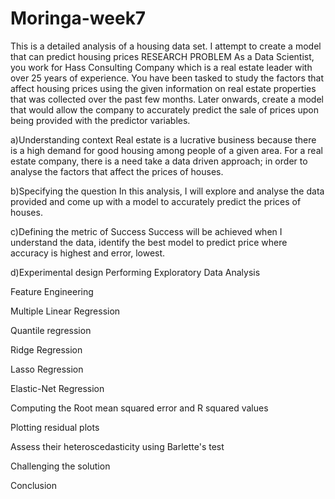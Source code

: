 # Moringa-week7
This is a detailed analysis of a housing data set. I attempt to create a model that can predict housing prices
RESEARCH PROBLEM
As a Data Scientist, you work for Hass Consulting Company which is a real estate leader with over 25 years of experience. You have been tasked to study the factors that affect housing prices using the given information on real estate properties that was collected over the past few months. Later onwards, create a model that would allow the company to accurately predict the sale of prices upon being provided with the predictor variables.

a)Understanding context
Real estate is a lucrative business because there is a high demand for good housing among people of a given area. For a real estate company, there is a need take a data driven approach; in order to analyse the factors that affect the prices of houses.

b)Specifying the question
In this analysis, I will explore and analyse the data provided and come up with a model to accurately predict the prices of houses.

c)Defining the metric of Success
Success will be achieved when I understand the data, identify the best model to predict price where accuracy is highest and error, lowest.

d)Experimental design
Performing Exploratory Data Analysis

Feature Engineering

Multiple Linear Regression

Quantile regression

Ridge Regression

Lasso Regression

Elastic-Net Regression

Computing the Root mean squared error and R squared values

Plotting residual plots

Assess their heteroscedasticity using Barlette's test

Challenging the solution

Conclusion
